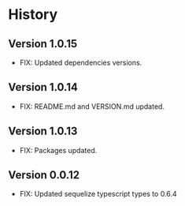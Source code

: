 # History

## Version 1.0.15

- FIX: Updated dependencies versions.

## Version 1.0.14

- FIX: README.md and VERSION.md updated.

## Version 1.0.13

- FIX: Packages updated.

## Version 0.0.12

- FIX: Updated sequelize typescript types to 0.6.4
